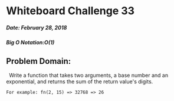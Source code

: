 # Whiteboard Challenge 33
##### Date: February 28, 2018
##### Big O Notation:O(1)
## Problem Domain:
&nbsp;
Write a function that takes two arguments, a base number and an exponential, and returns the sum of the return value's digits.
````
For example: fn(2, 15) => 32768 => 26